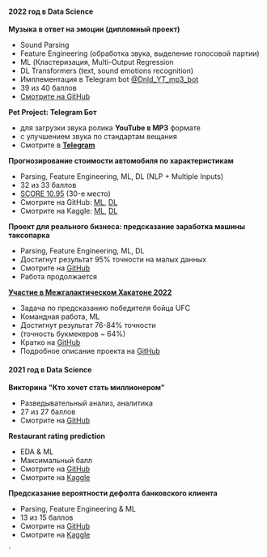 #### **2022 год в Data Science**

**Музыка в ответ на эмоции (дипломный проект)**

* Sound Parsing
* Feature Engineering (обработка звука, выделение голосовой партии)
* ML (Кластеризация, Multi-Output Regression
* DL Transformers (text, sound emotions recognition)
* Имплементация в Telegram bot [@Dnld_YT_mp3_bot](https://t.me/dnld_yt_mp3_bot)
* 39 из 40 баллов
* [Смотрите на GitHub](https://github.com/gravek/Skillfactory/tree/master/Diplom)

**Pet Project: Telegram Бот**

* для загрузки звука ролика **YouTube в MP3** формате
* с улучшением звука по стандартам вещания
* Смотрите в [**Telegram**](https://t.me/Dnld_YT_mp3_bot)

**Прогнозирование стоимости автомобиля по характеристикам**

* Parsing, Feature Engineering, ML, DL (NLP + Multiple Inputs)
* 32 из 33 баллов
* [SCORE 10.95](https://www.kaggle.com/competitions/sf-dst-car-price-prediction-part2/leaderboard?search=andreikukunov) (30-е место)
* Смотрите на GitHub: [ML](https://github.com/gravek/Skillfactory/tree/master/project_5), [DL](https://github.com/gravek/Skillfactory/tree/master/project_8)
* Смотрите на Kaggle: [ML](https://www.kaggle.com/andreikukunov/car-price-prediction-auto-ru-2021-09), [DL](https://www.kaggle.com/andreikukunov/ak-sf-dst-car-price-part2-master)

**Проект для реального бизнеса: предсказание заработка машины таксопарка**

* Parsing, Feature Engineering, ML, DL
* Достигнут результат 95% точности на малых данных
* Смотрите на [GitHub](https://github.com/gravek/my_projects/tree/main/Shahechki_master)
* Работа продолжается

[**Участие в Межгалактическом Хакатоне 2022**](https://new.skillfactory.ru/hackaton)

* Задача по предсказанию победителя бойца UFC
* Командная работа, ML
* Достигнут результат 76-84% точности
* (точность букмекеров ~ 64%)
* Кратко на [GitHub](https://github.com/gravek/Skillfactory/tree/master/Hackathon_UFC_AK)
* Подробное описание проекта на [GitHub](https://github.com/gravek/Skillfactory/tree/master/Hackathon_UFC)

#### **2021 год в Data Science**

**Викторина "Кто хочет стать миллионером"**

* Разведывательный анализ, аналитика
* 27 из 27 баллов
* Смотрите на [GitHub](https://github.com/gravek/Skillfactory/tree/master/module_1)

**Restaurant rating prediction**

* EDA & ML
* Максимальный балл
* Смотрите на [GitHub](https://github.com/gravek/Skillfactory/tree/master/module_3)
* Смотрите на [Kaggle](https://www.kaggle.com/andreikukunov/baseline-sf-tripadvisor-rating-v2-7)

**Предсказание вероятности дефолта банковского клиента**

* Parsing, Feature Engineering & ML
* 13 из 15 баллов
* Смотрите на [GitHub](https://github.com/gravek/Skillfactory/tree/master/module_4)
* Смотрите на [Kaggle](https://www.kaggle.com/andreikukunov/baseline-v1-sf-scoring-ak)

`

